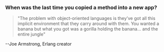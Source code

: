 ### When was the last time you copied a method into a new app?

> "The problem with object-oriented languages is they’ve got all this implicit environment that they carry around with them. You wanted a banana but what you got was a gorilla holding the banana... and the entire jungle"

--Joe Armstrong, Erlang creator